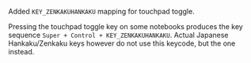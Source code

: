 Added `KEY_ZENKAKUHANKAKU` mapping for touchpad toggle.

Pressing the touchpad toggle key on some notebooks produces the key sequence
`Super + Control + KEY_ZENKAKUHANKAKU`. Actual Japanese Hankaku/Zenkaku keys
however do not use this keycode, but the <TLDE> one instead.
